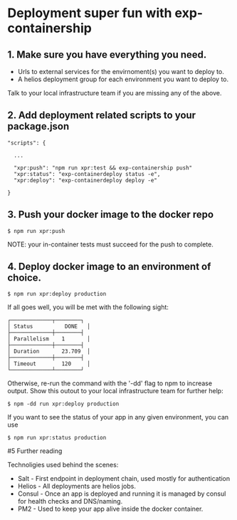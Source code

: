 # Deployment super fun with exp-containership

## 1. Make sure you have everything you need.

* Urls to external services for the envirnoment(s) you want to deploy to.
* A helios deployment group for each environment you want to deploy to.

Talk to your local infrastructure team if you are missing any of the above.

## 2. Add deployment related scripts to your package.json

```
"scripts": {

  ...

  "xpr:push": "npm run xpr:test && exp-containership push"
  "xpr:status": "exp-containerdeploy status -e",
  "xpr:deploy": "exp-containerdeploy deploy -e"
  
}
```

## 3. Push your docker image to the docker repo

```
$ npm run xpr:push
```

NOTE: your in-container tests must succeed for the push to complete.

## 4. Deploy docker image to an environment of choice.

```
$ npm run xpr:deploy production
```

If all goes well, you will be met with the following sight:

```
┌─────────────┬────────┐
│ Status          DONE   │
├─────────────┼────────┤
│ Parallelism    1       │
├─────────────┼────────┤
│ Duration       23.709  │
├─────────────┼────────┤
│ Timeout        120     │
└─────────────┴────────┘
```

Otherwise, re-run the command with the '-dd' flag to npm to increase output. Show this outout to
your local infrastructure team for further help:

```
$ npm -dd run xpr:deploy production
```

If you want to see the status of your app in any given environment, you can use

```
$ npm run xpr:status production
```

#5 Further reading

Technoligies used behind the scenes:

* Salt - First endpoint in deployment chain, used mostly for authentication
* Helios - All deployments are helios jobs. 
* Consul - Once an app is deployed and running it is managed by consul for health checks and DNS/naming.
* PM2 - Used to keep your app alive inside the docker container.

